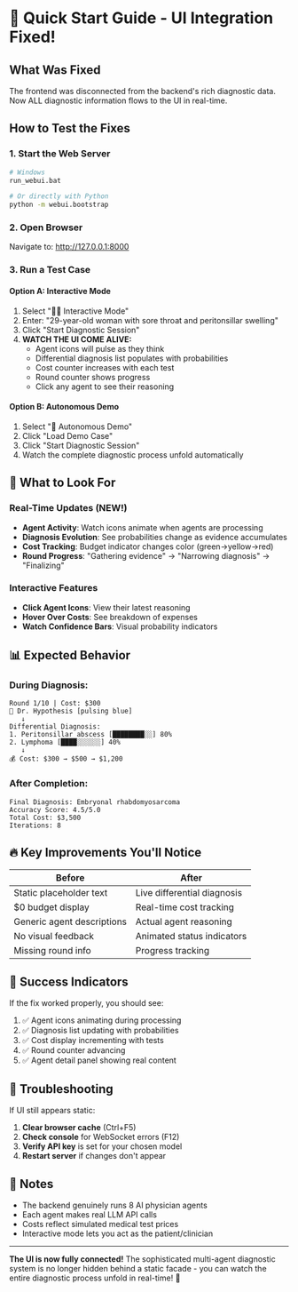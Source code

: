 # 🚀 Quick Start Guide - UI Integration Fixed!

## What Was Fixed
The frontend was disconnected from the backend's rich diagnostic data. Now ALL diagnostic information flows to the UI in real-time.

## How to Test the Fixes

### 1. Start the Web Server
```bash
# Windows
run_webui.bat

# Or directly with Python
python -m webui.bootstrap
```

### 2. Open Browser
Navigate to: http://127.0.0.1:8000

### 3. Run a Test Case

#### Option A: Interactive Mode
1. Select "🧑‍⚕️ Interactive Mode"
2. Enter: "29-year-old woman with sore throat and peritonsillar swelling"
3. Click "Start Diagnostic Session"
4. **WATCH THE UI COME ALIVE:**
   - Agent icons will pulse as they think
   - Differential diagnosis list populates with probabilities
   - Cost counter increases with each test
   - Round counter shows progress
   - Click any agent to see their reasoning

#### Option B: Autonomous Demo
1. Select "🤖 Autonomous Demo"
2. Click "Load Demo Case" 
3. Click "Start Diagnostic Session"
4. Watch the complete diagnostic process unfold automatically

## 🎯 What to Look For

### Real-Time Updates (NEW!)
- **Agent Activity**: Watch icons animate when agents are processing
- **Diagnosis Evolution**: See probabilities change as evidence accumulates
- **Cost Tracking**: Budget indicator changes color (green→yellow→red)
- **Round Progress**: "Gathering evidence" → "Narrowing diagnosis" → "Finalizing"

### Interactive Features
- **Click Agent Icons**: View their latest reasoning
- **Hover Over Costs**: See breakdown of expenses
- **Watch Confidence Bars**: Visual probability indicators

## 📊 Expected Behavior

### During Diagnosis:
```
Round 1/10 | Cost: $300
🧠 Dr. Hypothesis [pulsing blue]
   ↓
Differential Diagnosis:
1. Peritonsillar abscess [████████░░] 80%
2. Lymphoma [████░░░░░░] 40%
   ↓
💰 Cost: $300 → $500 → $1,200
```

### After Completion:
```
Final Diagnosis: Embryonal rhabdomyosarcoma
Accuracy Score: 4.5/5.0
Total Cost: $3,500
Iterations: 8
```

## 🔥 Key Improvements You'll Notice

| Before | After |
|--------|-------|
| Static placeholder text | Live differential diagnosis |
| $0 budget display | Real-time cost tracking |
| Generic agent descriptions | Actual agent reasoning |
| No visual feedback | Animated status indicators |
| Missing round info | Progress tracking |

## 🎉 Success Indicators

If the fix worked properly, you should see:
1. ✅ Agent icons animating during processing
2. ✅ Diagnosis list updating with probabilities
3. ✅ Cost display incrementing with tests
4. ✅ Round counter advancing
5. ✅ Agent detail panel showing real content

## 🐛 Troubleshooting

If UI still appears static:
1. **Clear browser cache** (Ctrl+F5)
2. **Check console** for WebSocket errors (F12)
3. **Verify API key** is set for your chosen model
4. **Restart server** if changes don't appear

## 📝 Notes
- The backend genuinely runs 8 AI physician agents
- Each agent makes real LLM API calls
- Costs reflect simulated medical test prices
- Interactive mode lets you act as the patient/clinician

---

**The UI is now fully connected!** The sophisticated multi-agent diagnostic system is no longer hidden behind a static facade - you can watch the entire diagnostic process unfold in real-time! 🎊
